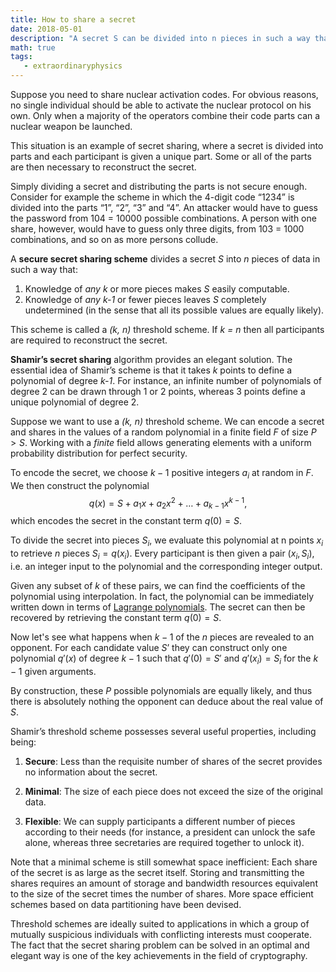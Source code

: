 ```yaml
---
title: How to share a secret
date: 2018-05-01
description: "A secret S can be divided into n pieces in such a way that even complete knowledge of n – 1 pieces reveals no information about S."
math: true
tags:
   - extraordinaryphysics
---
```


Suppose you need to share nuclear activation codes. For obvious reasons, no single individual should be able to activate the nuclear protocol on his own. Only when a majority of the operators combine their code parts can a nuclear weapon be launched.

This situation is an example of secret sharing, where a secret is divided into parts and each participant is given a unique part.  Some or all of the parts are then necessary to reconstruct the secret.

Simply dividing a secret and distributing the parts is not secure enough. Consider for example the scheme in which the 4-digit code “1234” is divided into the parts “1”, “2”, “3” and “4”. An attacker would have to guess the password from 104 = 10000 possible combinations. A person with one share, however, would have to guess only three digits, from 103 = 1000 combinations, and so on as more persons collude.
 
A **secure secret sharing scheme** divides a secret *S* into *n* pieces of data in such a way that:
1. Knowledge of *any k* or more pieces makes *S* easily computable.
2. Knowledge of *any k-1* or fewer pieces leaves *S* completely undetermined (in the sense that all its possible values are equally likely). 
 
This scheme is called a *(k, n)* threshold scheme. 
If *k = n* then all participants are required to reconstruct the secret.
 
**Shamir’s secret sharing** algorithm provides an elegant solution. The essential idea of Shamir’s scheme is that it takes *k* points to define a polynomial of degree *k-1*. For instance, an infinite number of polynomials of degree 2 can be drawn through 1 or 2 points, whereas 3 points define a unique polynomial of degree 2.


Suppose we want to use a *(k, n)* threshold scheme. We can encode a secret and shares in the values of a random polynomial in a finite field $F$ of size $P>S$. Working with a *finite* field allows generating elements with a uniform probability distribution for perfect security. 
 
To encode the secret, we choose $k-1$ positive integers $a_i$ at random in $F$. We then construct the polynomial
$$
q(x) = S + a_1 x + a_2 x^2 + … + a_{k-1} x^{k-1},
$$
which encodes the secret in the constant term $q(0) = S$.
 
To divide the secret into pieces $S_i$, we evaluate this polynomial at n points $x_i$ to retrieve $n$ pieces  $S_i = q(x_i)$. Every participant is then given a pair $(x_i, S_i)$, i.e. an integer input to the polynomial and the corresponding integer output.

Given any subset of $k$ of these pairs, we can find the coefficients of the polynomial using interpolation. In fact, the polynomial can be immediately written down in terms of [Lagrange polynomials](https://mathworld.wolfram.com/LagrangeInterpolatingPolynomial.html). The secret can then be recovered by retrieving the constant term $q(0) = S$.
 
Now let's see what happens when $k-1$ of the $n$ pieces are revealed to an opponent. For each candidate value $S’$ they can construct only one polynomial $q'(x)$ of degree $k- 1$ such that $q'(0) = S'$ and $q'(x_i) = S_i$ for the $k- 1$ given arguments. 

By construction, these $P$ possible polynomials are equally likely, and thus there is absolutely nothing the opponent can deduce about the real value of $S$.
  
Shamir’s threshold scheme possesses several useful properties, including being:
1. **Secure**: Less than the requisite number of shares of the secret provides no information about the secret.

2. **Minimal**: The size of each piece does not exceed the size of the original data.

3. **Flexible**: We can supply participants a different number of pieces according to their needs (for instance, a president can unlock the safe alone, whereas three secretaries are required together to unlock it).
 
Note that a minimal scheme is still somewhat space inefficient: Each share of the secret is as large as the secret itself. Storing and transmitting the shares requires an amount of storage and bandwidth resources equivalent to the size of the secret times the number of shares. More space efficient schemes based on data partitioning have been devised.

Threshold schemes are ideally suited to applications in which a group of mutually suspicious individuals with conflicting interests must cooperate. The fact that the secret sharing problem can be solved in an optimal and elegant way is one of the key achievements in the field of cryptography.
